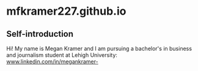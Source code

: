 # mfkramer227.github.io
## Self-introduction
Hi! My name is Megan Kramer and I am pursuing a bachelor's in business and journalism student at Lehigh University: www.linkedin.com/in/megankramer-
